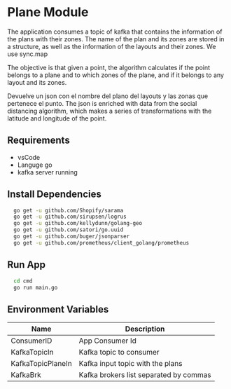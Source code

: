 # Plane Module
The application consumes a topic of kafka that contains the information of the plans with their zones. 
The name of the plan and its zones are stored in a structure, as well as the information of the layouts and their zones. We use sync.map

The objective is that given a point, the algorithm calculates if the point belongs to a plane and to which zones of the plane, and if it belongs to any layout and its zones.

Devuelve un json con el nombre del plano del layouts y las zonas que pertenece el punto.
The json is enriched with data from the social distancing algorithm, which makes a series of transformations with the latitude and longitude of the point.



## Requirements

- vsCode
- Languge go 
- kafka server running


## Install Dependencies
```sh
  go get -u github.com/Shopify/sarama
  go get -u github.com/sirupsen/logrus
  go get -u github.com/kellydunn/golang-geo
  go get -u github.com/satori/go.uuid
  go get -u github.com/buger/jsonparser
  go get -u github.com/prometheus/client_golang/prometheus
```

## Run App
```sh
  cd cmd
  go run main.go
```

## Environment Variables
| Name | Description |
| ------ | ------ |
| ConsumerID | App Consumer Id |
| KafkaTopicIn | Kafka topic to consumer |
| KafkaTopicPlaneIn | Kafka input topic with the plans |
| KafkaBrk |  Kafka brokers list separated by commas |
